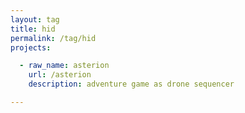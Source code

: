 ```yaml
---
layout: tag
title: hid
permalink: /tag/hid
projects:

  - raw_name: asterion
    url: /asterion
    description: adventure game as drone sequencer

---
```


